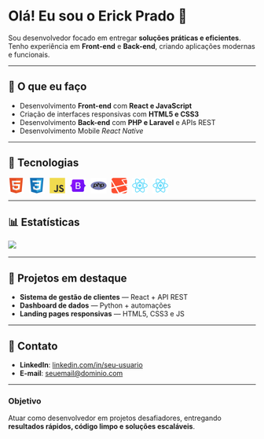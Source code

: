 # Olá! Eu sou o **Erick Prado** 👋

Sou desenvolvedor focado em entregar **soluções práticas e eficientes**. Tenho experiência em **Front-end** e **Back-end**, criando aplicações modernas e funcionais.

---

## 💼 O que eu faço

* Desenvolvimento **Front-end** com **React e JavaScript**
* Criação de interfaces responsivas com **HTML5 e CSS3**
* Desenvolvimento **Back-end** com **PHP e  Laravel** e APIs REST
* Desenvolvimento Mobile *React Native*

---

## 🧰 Tecnologias

<div style="display:flex; gap:10px; align-items:center; flex-wrap:wrap">
  <img alt="HTML5" height="32" src="https://raw.githubusercontent.com/devicons/devicon/master/icons/html5/html5-original.svg" />
  <img alt="CSS3" height="32" src="https://raw.githubusercontent.com/devicons/devicon/master/icons/css3/css3-original.svg" />
  <img alt="JavaScript" height="32" src="https://raw.githubusercontent.com/devicons/devicon/master/icons/javascript/javascript-original.svg" />
  <img alt="Bootstrap" height="32" src="https://raw.githubusercontent.com/devicons/devicon/master/icons/bootstrap/bootstrap-original.svg" />
  <img alt="PHP" height="32" src="https://raw.githubusercontent.com/devicons/devicon/master/icons/php/php-original.svg" />
  <img alt="Laravel" height="32" src="https://raw.githubusercontent.com/devicons/devicon/master/icons/laravel/laravel-plain.svg" />
  <img alt="React" height="32" src="https://raw.githubusercontent.com/devicons/devicon/master/icons/react/react-original.svg" />
  <img alt="React Native" height="32" src="https://raw.githubusercontent.com/devicons/devicon/master/icons/react/react-original.svg" />
</div>


---

## 📊 Estatísticas

<picture>
  <source
    srcset="https://github-readme-stats.vercel.app/api?username=anuraghazra&show_icons=true&theme=dark"
    media="(prefers-color-scheme: dark)"
  />
  <source
    srcset="https://github-readme-stats.vercel.app/api?username=anuraghazra&show_icons=true"
    media="(prefers-color-scheme: light), (prefers-color-scheme: no-preference)"
  />
  <img src="https://github-readme-stats.vercel.app/api?username=anuraghazra&show_icons=true" />
</picture>

---

## 🚀 Projetos em destaque

* **Sistema de gestão de clientes** — React + API REST
* **Dashboard de dados** — Python + automações
* **Landing pages responsivas** — HTML5, CSS3 e JS

---

## 📩 Contato

* **LinkedIn**: [linkedin.com/in/seu-usuario](https://linkedin.com/in/seu-usuario)
* **E-mail**: [seuemail@dominio.com](erick.p436@gmail.com)

---

### Objetivo

Atuar como desenvolvedor em projetos desafiadores, entregando **resultados rápidos, código limpo e soluções escaláveis**.
